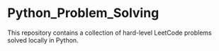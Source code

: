 # Python_Problem_Solving
This repository contains a collection of hard-level LeetCode problems solved locally in Python.
